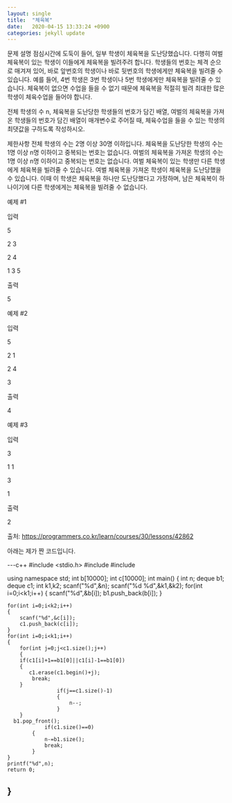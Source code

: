 ```yaml
---
layout: single
title:  "체육복"
date:   2020-04-15 13:33:24 +0900
categories: jekyll update
---
```


문제 설명
점심시간에 도둑이 들어, 일부 학생이 체육복을 도난당했습니다. 다행히 여벌 체육복이 있는 학생이 이들에게 체육복을 빌려주려 합니다. 학생들의 번호는 체격 순으로 매겨져 있어, 바로 앞번호의 학생이나 바로 뒷번호의 학생에게만 체육복을 빌려줄 수 있습니다. 예를 들어, 4번 학생은 3번 학생이나 5번 학생에게만 체육복을 빌려줄 수 있습니다. 체육복이 없으면 수업을 들을 수 없기 때문에 체육복을 적절히 빌려 최대한 많은 학생이 체육수업을 들어야 합니다.

전체 학생의 수 n, 체육복을 도난당한 학생들의 번호가 담긴 배열, 여벌의 체육복을 가져온 학생들의 번호가 담긴 배열이 매개변수로 주어질 때, 체육수업을 들을 수 있는 학생의 최댓값을 구하도록 작성하시오.

제한사항
전체 학생의 수는 2명 이상 30명 이하입니다.
체육복을 도난당한 학생의 수는 1명 이상 n명 이하이고 중복되는 번호는 없습니다.
여벌의 체육복을 가져온 학생의 수는 1명 이상 n명 이하이고 중복되는 번호는 없습니다.
여벌 체육복이 있는 학생만 다른 학생에게 체육복을 빌려줄 수 있습니다.
여벌 체육복을 가져온 학생이 체육복을 도난당했을 수 있습니다. 이때 이 학생은 체육복을 하나만 도난당했다고 가정하며, 남은 체육복이 하나이기에 다른 학생에게는 체육복을 빌려줄 수 없습니다.

예제 #1

입력

5

2 3

2 4

1 3 5

출력

5

예제 #2

입력

5

2 1

2 4

3

출력

4

예제 #3

입력

3

1 1

3

1

출력

2

출처: https://programmers.co.kr/learn/courses/30/lessons/42862

아래는 제가 짠 코드입니다.

---c++
#include <stdio.h>
#include <deque>
#include <iostream>

using namespace std;
int b[10000];
int c[10000];
int main()
{
    int n;
    deque <int> b1;
    deque <int> c1;
    int k1,k2;
    scanf("%d",&n);
    scanf("%d %d",&k1,&k2);
    for(int i=0;i<k1;i++)
    {
        scanf("%d",&b[i]);
        b1.push_back(b[i]);
    }
    
    for(int i=0;i<k2;i++)
    {
        scanf("%d",&c[i]);
        c1.push_back(c[i]);
    }
    for(int i=0;i<k1;i++)
    {
        for(int j=0;j<c1.size();j++)
        {
        if(c1[i]+1==b1[0]||c1[i]-1==b1[0])
        {
           c1.erase(c1.begin()+j);
            break;
        }
					if(j==c1.size()-1)
					{
						n--;
					}
        }
      b1.pop_front();
				if(c1.size()==0)
			{
				n-=b1.size();
				break;
			}
    }
    printf("%d",n);
    return 0;
}
---

